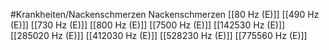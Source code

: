 #Krankheiten/Nackenschmerzen
Nackenschmerzen
[[80 Hz (E)]]
[[490 Hz (E)]]
[[730 Hz (E)]]
[[800 Hz (E)]]
[[7500 Hz (E)]]
[[142530 Hz (E)]]
[[285020 Hz (E)]]
[[412030 Hz (E)]]
[[528230 Hz (E)]]
[[775560 Hz (E)]]